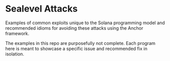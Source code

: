 # Sealevel Attacks

Examples of common exploits unique to the Solana programming model and recommended idioms for
avoiding these attacks using the Anchor framework.


The examples in this repo are purposefully not complete. Each program here is meant to showcase a
specific issue and recommended fix in isolation.
